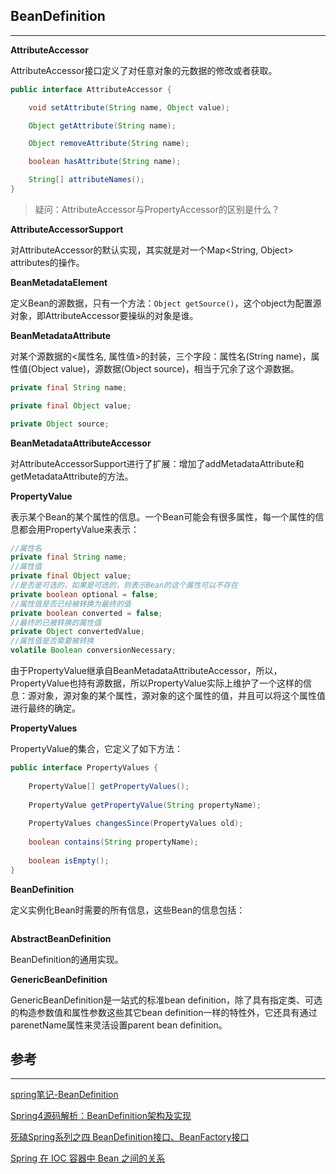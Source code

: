 ## BeanDefinition

---

**AttributeAccessor**

AttributeAccessor接口定义了对任意对象的元数据的修改或者获取。

```java
public interface AttributeAccessor {

    void setAttribute(String name, Object value);

    Object getAttribute(String name);

    Object removeAttribute(String name);

    boolean hasAttribute(String name);

    String[] attributeNames();
}
```

> 疑问：AttributeAccessor与PropertyAccessor的区别是什么？

**AttributeAccessorSupport**

 对AttributeAccessor的默认实现，其实就是对一个Map&lt;String, Object&gt; attributes的操作。

**BeanMetadataElement**

定义Bean的源数据，只有一个方法：`Object getSource()`，这个object为配置源对象，即AttributeAccessor要操纵的对象是谁。

**BeanMetadataAttribute**

对某个源数据的&lt;属性名, 属性值&gt;的封装，三个字段：属性名\(String name\)，属性值\(Object value\)，源数据\(Object source\)，相当于冗余了这个源数据。

```java
private final String name;

private final Object value;

private Object source;
```

**BeanMetadataAttributeAccessor**

对AttributeAccessorSupport进行了扩展：增加了addMetadataAttribute和getMetadataAttribute的方法。

**PropertyValue**

 表示某个Bean的某个属性的信息。一个Bean可能会有很多属性，每一个属性的信息都会用PropertyValue来表示：

```java
//属性名
private final String name;
//属性值
private final Object value;
//是否是可选的，如果是可选的，则表示Bean的这个属性可以不存在
private boolean optional = false;
//属性值是否已经被转换为最终的值
private boolean converted = false;
//最终的已被转换的属性值
private Object convertedValue;
//属性值是否需要被转换
volatile Boolean conversionNecessary;
```

由于PropertyValue继承自BeanMetadataAttributeAccessor，所以，PropertyValue也持有源数据，所以PropertyValue实际上维护了一个这样的信息：源对象，源对象的某个属性，源对象的这个属性的值，并且可以将这个属性值进行最终的确定。

**PropertyValues**

PropertyValue的集合，它定义了如下方法：

```java
public interface PropertyValues {
    
    PropertyValue[] getPropertyValues();
    
    PropertyValue getPropertyValue(String propertyName);
    
    PropertyValues changesSince(PropertyValues old);
    
    boolean contains(String propertyName);
    
    boolean isEmpty();
}
```











**BeanDefinition**

定义实例化Bean时需要的所有信息，这些Bean的信息包括：

```java

```







**AbstractBeanDefinition**

 BeanDefinition的通用实现。

**GenericBeanDefinition**

GenericBeanDefinition是一站式的标准bean definition，除了具有指定类、可选的构造参数值和属性参数这些其它bean definition一样的特性外，它还具有通过parenetName属性来灵活设置parent bean definition。 

 

 

 

## 参考

---

[ spring笔记-BeanDefinition](https://www.jianshu.com/p/a6a03d94d6f7)

[Spring4源码解析：BeanDefinition架构及实现](https://www.cnblogs.com/ninth/p/6404317.html)

[死磕Spring系列之四 BeanDefinition接口、BeanFactory接口](http://blog.51cto.com/dba10g/1728512)

[Spring 在 IOC 容器中 Bean 之间的关系](https://juejin.im/entry/58b39fab1b69e60058b45767)

  


 

